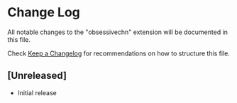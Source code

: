 # Change Log
All notable changes to the "obsessivechn" extension will be documented in this file.

Check [Keep a Changelog](http://keepachangelog.com/) for recommendations on how to structure this file.

## [Unreleased]
- Initial release